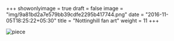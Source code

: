 +++
showonlyimage = true
draft = false
image = "img/9a81bd2a7e579bb39cdfe2295b417744.png"
date = "2016-11-05T18:25:22+05:30"
title = "Nottinghill fan art"
weight = 11
+++

![piece](../../img/9a81bd2a7e579bb39cdfe2295b417744.png)


